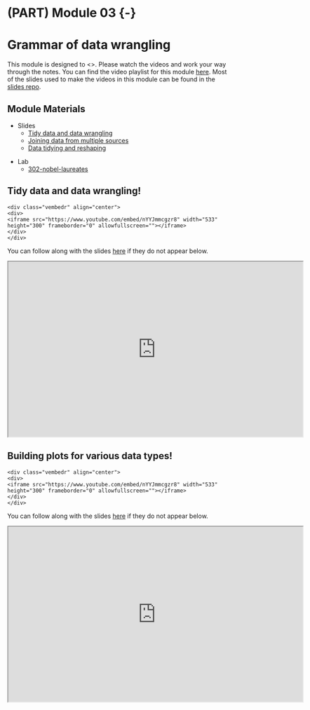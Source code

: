 # (PART) Module 03 {-}




# Grammar of data wrangling

This module is designed to <>. Please watch the videos and work your way through the notes. You can find the video playlist for this module [here](https://www.youtube.com/playlist?list=PLKrrdtYgOUYao_7t5ycK4KDXNKaY-ECup). Most of the slides used to make the videos in this module can be found in the [slides repo](https://github.com/DataScience4Psych/slides).


## Module Materials

* Slides
  * [Tidy data and data wrangling](https://datascience4psych.github.io/slides/u1_d05-data-wrangle/u1_d05-data-wrangle.html)
  * [Joining data from multiple sources](https://datascience4psych.github.io/slides/u1_d06-data-join/u1_d06-data-join.html)
  * [Data tidying and reshaping](https://datascience4psych.github.io/slides/u1_d07-tidy-data/u1_d07-tidy-data.html)
<!-- 
* Activities
  * [Star Wars!](https://github.com/DataScience4Psych/ae-03-starwars-dataviz)
-->  
* Lab
	* [302-nobel-laureates](#lab03)



## Tidy data and data wrangling!


```{=html}
<div class="vembedr" align="center">
<div>
<iframe src="https://www.youtube.com/embed/nYYJmmcgzr8" width="533" height="300" frameborder="0" allowfullscreen=""></iframe>
</div>
</div>
```

You can follow along with the slides [here](https://datascience4psych.github.io/slides/u1_d05-data-wrangle/u1_d05-data-wrangle.html) if they do not appear below.

<iframe src="https://datascience4psych.github.io/slides/u1_d05-data-wrangle/u1_d05-data-wrangle.html" width="672" height="400px"></iframe>


## Building plots for various data types!


```{=html}
<div class="vembedr" align="center">
<div>
<iframe src="https://www.youtube.com/embed/nYYJmmcgzr8" width="533" height="300" frameborder="0" allowfullscreen=""></iframe>
</div>
</div>
```

You can follow along with the slides [here](https://datascience4psych.github.io/slides/u1_d06-data-join/u1_d06-data-join.html) if they do not appear below.

<iframe src="https://datascience4psych.github.io/slides/u1_d06-data-join/u1_d06-data-join.html" width="672" height="400px"></iframe>


<!-- 

## Activity 03: Star Wars!

<iframe src="https://datascience4psych.github.io/slides/u1_d04-data-viz-2/u1_d04-data-viz-2.html#19" width="672" height="400px"></iframe>

You can find the materials for the Star Wars activity [here](https://github.com/DataScience4Psych/ae-03-starwars-dataviz). The compiled version should look something like the following...

<iframe src="https://datascience4psych.github.io/ae-03-starwars-dataviz/starwars.html" width="672" height="400px"></iframe>
-->
